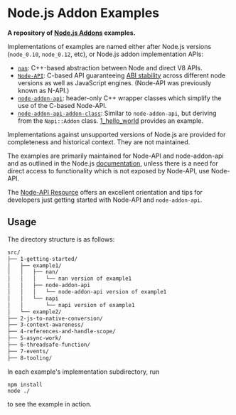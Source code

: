 Node.js Addon Examples
=========================================

**A repository of [Node.js Addons](https://nodejs.org/api/addons.html#addons_c_addons) examples.**

Implementations of examples are named either after Node.js versions (`node_0.10`,
`node_0.12`, etc), or Node.js addon implementation APIs:

- [`nan`](https://github.com/nodejs/nan): C++-based abstraction between Node and direct V8 APIs.
- [`Node-API`](https://nodejs.org/api/n-api.html): C-based API guaranteeing [ABI stability](https://nodejs.org/en/docs/guides/abi-stability/) across different node versions as well as JavaScript engines. (Node-API was previously known as N-API.)
- [`node-addon-api`](https://github.com/nodejs/node-addon-api): header-only C++ wrapper classes which simplify the use of the C-based Node-API.
- [`node-addon-api-addon-class`](https://github.com/nodejs/node-addon-api/tree/main/doc/addon.md): Similar to `node-addon-api`, but deriving from the `Napi::Addon` class. [1_hello_world](./1_hello_world) provides an example.

Implementations against unsupported versions of Node.js are provided for
completeness and historical context. They are not maintained.

The examples are primarily maintained for Node-API and node-addon-api and as outlined in
the Node.js [documentation](https://nodejs.org/dist/latest/docs/api/addons.html),
unless there is a need for direct access to functionality which
is not exposed by Node-API, use Node-API.

The [Node-API Resource](http://nodejs.github.io/node-addon-examples/) offers an
excellent orientation and tips for developers just getting started with Node-API
and `node-addon-api`.

## Usage

The directory structure is as follows:

```sh
src/
├── 1-getting-started/
│   ├── example1/
│   │   ├── nan/
│   │   │   └── nan version of example1
│   │   ├── node-addon-api
│   │   │   └── node-addon-api version of example1
│   │   └── napi
│   │       └── napi version of example1
│   └── example2/
├── 2-js-to-native-conversion/
├── 3-context-awareness/
├── 4-references-and-handle-scope/
├── 5-async-work/
├── 6-threadsafe-function/
├── 7-events/
├── 8-tooling/
```

In each example's implementation subdirectory, run

```text
npm install
node ./
```

to see the example in action.
